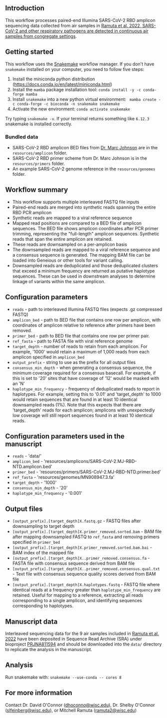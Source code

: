 ## Introduction

This workflow processes paired-end Illumina SARS-CoV-2 RBD amplicon sequencing data collected from air samples in [Ramuta et al. 2022, SARS-CoV-2 and other respiratory pathogens are detected in continuous air samples from congregate settings](https://doi.org/10.1101/2022.03.29.22272716).


## Getting started

This workflow uses the [Snakemake](https://snakemake.readthedocs.io/en/stable/) workflow manager. If you don't have `snakemake` installed on your computer, you need to follow five steps:

1. Install the miniconda python distribution (https://docs.conda.io/en/latest/miniconda.html)
2. Install the `mamba` package installation tool:
`conda install -y -c conda-forge mamba`
3. Install `snakemake` into a new python virtual environment:
` mamba create -c conda-forge -c bioconda -n snakemake snakemake`
4. Activate the new environment:
`conda activate snakemake`

Try typing `snakemake -v`. If your terminal returns something like `6.12.3` snakemake is installed correctly.


### Bundled data

- SARS-CoV-2 RBD amplicon BED files from [Dr. Marc Johnson](https://doi.org/10.3390/v13081647) are in the `resources/amplicon` folder.
- SARS-CoV-2 RBD primer scheme from Dr. Marc Johnson is in the `resources/primers` folder. 
- An example SARS-CoV-2 genome reference in the `resources/genomes` folder.

## Workflow summary
- This workflow supports multiple interleaved FASTQ file inputs
- Paired-end reads are merged into synthetic reads spanning the entire RBD PCR amplicon
- Synthetic reads are mapped to a viral reference sequence
- Mapped read positions are compared to a BED file of amplicon sequences. The BED file shows amplicon coordinates after PCR primer trimming, representing the "full-length" amplicon sequences. Synthetic reads that span the entire amplicon are retained.
- These reads are downsampled on a per-amplicon basis
- The downsampled reads are mapped to a viral reference sequence and a consensus sequence is generated. The mapping BAM file can be loaded into Geneious or other tools for variant calling.
- Downsampled reads are deduplicated and those deduplicated clusters that exceed a minimum frequency are returned as putative haplotype sequences. These can be used in downstream analyses to determine linkage of variants within the same amplicon.

## Configuration parameters

- `reads` - path to interleaved Illumina FASTQ files (expects .gz compressed FASTQ)
- `amplicon_bed` - path to BED file that contains one row per amplicon, with coordinates of amplicon relative to reference after primers have been removed.
- `primer_bed` - path to BED file that contains one row per primer pair.
- `ref_fasta` - path to FASTA file with viral reference genome
- `target_depth` - number of reads to retain from each amplicon. For example, '1000' would retain a maximum of 1,000 reads from each amplicon specified in `amplicon_bed`
- `output_prefix` - string to use as the prefix for all output files
- `consensus_min_depth` - when generating a consensus sequence, the minimum coverage required for a consensus basecall. For example, if this is set to '20' sites that have coverage of '12' would be masked with an 'N'
- `haplotype_min_frequency` - frequency of deduplicated reads to report in haplotypes. For example, setting this to '0.01' and 'target_depth' to 1000 would retain sequences that are found in at least 10 identical downsampled reads (1%). Note that this expects that there are 'target_depth' reads for each amplicon; amplicons with unexpectedly low coverage will still report sequences found in at least 10 identical reads.

## Configuration parameters used in the manuscript

- `reads` - 'data/'
- `amplicon_bed` - 'resources/amplicons/SARS-CoV-2.MJ-RBD-NTD.amplicon.bed'
- `primer_bed` - 'resources/primers/SARS-CoV-2.MJ-RBD-NTD.primer.bed'
- `ref_fasta` - 'resources/genomes/MN908947.3.fa'
- `target_depth` - '1000'
- `consensus_min_depth` - '20'
- `haplotype_min_frequency` - '0.001'

## Output files

- `[output_prefix].[target_depth]X.fastq.gz` - FASTQ files after downsampling to target depth
- `[output_prefix].[target_depth]X.primer_removed.sorted.bam` - BAM file after mapping downsampled FASTQ to `ref_fasta` and removing primers specified in `primer_bed`
- `[output_prefix].[target_depth]X.primer_removed.sorted.bam.bai` - BAM index of the mapped file
- `[output_prefix].[target_depth]X..primer_removed.consensus.fa` - FASTA file with consensus sequence derived from BAM file
- `[output_prefix].[target_depth]X..primer_removed.consensus.qual.txt` - Text file with consensus sequence quality scores derived from BAM file
- `[output_prefix].[target_depth]X.haplotypes.fastq` - FASTQ file where identical reads at a frequency greater than `haplotype_min_frequency` are retained. Useful for mapping to a reference, extracting all reads corresponding to a single amplicon, and identifying sequences corresponding to haplotypes. 

## Manuscript data

Interleaved sequencing data for the 9 air samples included in [Ramuta et al. 2022](https://doi.org/10.1101/2022.03.29.22272716) have been deposited in Sequence Read Archive (SRA) under bioproject [PRJNA811594](https://www.ncbi.nlm.nih.gov/bioproject/PRJNA811594) and should be downloaded into the `data/` directory to replicate the analysis in the manuscript.

## Analysis

Run snakemake with: `snakemake --use-conda -- cores 8`

## For more information

Contact Dr. David O'Connor (dhoconno@wisc.edu), Dr. Shelby O'Connor (slfeinberg@wisc.edu), or Mitchell Ramuta (ramuta2@wisc.edu)